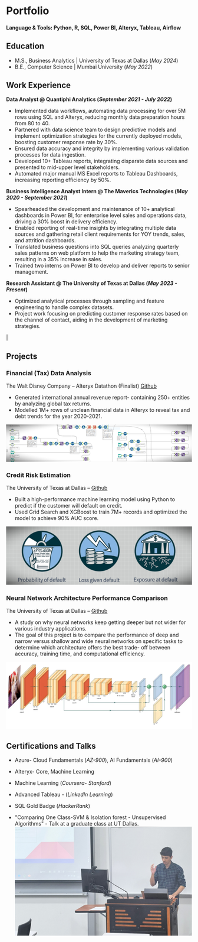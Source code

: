 
# Portfolio

#### Language & Tools: Python, R, SQL, Power BI, Alteryx, Tableau, Airflow

## Education					       		
- M.S., Business Analytics	| University of Texas at Dallas (_May 2024_)	 			        		
- B.E., Computer Science | Mumbai University (_May 2022_)

## Work Experience
**Data Analyst @ Quantiphi Analytics (_September 2021 - July 2022_)**
- Implemented data workflows, automating data processing for over 5M rows using SQL and Alteryx, reducing monthly data preparation hours from 80 to 40.
- Partnered with data science team to design predictive models and implement optimization strategies for the currently deployed models, boosting customer response rate by 30%.
- Ensured data accuracy and integrity by implementing various validation processes for data ingestion.
- Developed 10+ Tableau reports, integrating disparate data sources and presented to mid-upper level stakeholders.
- Automated major manual MS Excel reports to Tableau Dashboards, increasing reporting efficiency by 50%.

**Business Intelligence Analyst Intern @ The Maverics Technologies (_May 2020 - September 2021_)**
- Spearheaded the development and maintenance of 10+ analytical dashboards in Power BI, for enterprise level sales and operations data, driving a 30% boost in delivery efficiency.
- Enabled reporting of real-time insights by integrating multiple data sources and gathering retail client requirements for YOY trends, sales, and attrition dashboards.
- Translated business questions into SQL queries analyzing quarterly sales patterns on web platform to help the marketing strategy team, resulting in a 35% increase in sales.
- Trained two interns on Power BI to develop and deliver reports to senior management.

**Research Assistant @ The University of Texas at Dallas (_May 2023 - Present_)**
- Optimized analytical processes through sampling and feature engineering to handle complex datasets.
- Project work focusing on predicting customer response rates based on the channel of contact, aiding in the development of marketing strategies.

|

## Projects
### Financial (Tax) Data Analysis
The Walt Disney Company – Alteryx Datathon (Finalist) [Github](https://github.com/parthghumare/Financial-Data-Analysis-Alteryx-Datathon)
- Generated international annual revenue report- containing 250+ entities by analyzing global tax returns.
- Modelled 1M+ rows of unclean financial data in Alteryx to reveal tax and debt trends for the year 2020-2021.

![Alteryx](/assets/img/1.png)

### Credit Risk Estimation
The University of Texas at Dallas – [Github](https://github.com/parthghumare/Credit-Risk-Estimation-and-Strategy)
- Built a high-performance machine learning model using Python to predict if the customer will default on credit.
- Used Grid Search and XGBoost to train 7M+ records and optimized the model to achieve 90% AUC score.

![Creditrisk](/assets/img/2.png)

### Neural Network Architecture Performance Comparison
The University of Texas at Dallas – [Github](https://github.com/parthghumare/Deep-Narrow-versus-Shallow-Wide-Neural-Network-Model-Performance)
- A study on why neural networks keep getting deeper but not wider for various industry applications.
- The goal of this project is to compare the performance of deep and narrow versus shallow and wide neural networks on specific tasks to determine which architecture offers the best trade- off between accuracy, training time, and computational efficiency.

![NN](/assets/img/4.png)



## Certifications and Talks
- Azure- Cloud Fundamentals (_AZ-900_), AI Fundamentals (_AI-900_)
- Alteryx- Core, Machine Learning
- Machine Learning (_Coursera- Stanford_)
- Advanced Tableau - (_LinkedIn Learning_)
- SQL Gold Badge (_HackerRank_)

- "Comparing One Class-SVM & Isolation forest - Unsupervised Algorithms" - Talk at a graduate class at UT Dallas.
![Talk](/assets/img/22.JPG)
